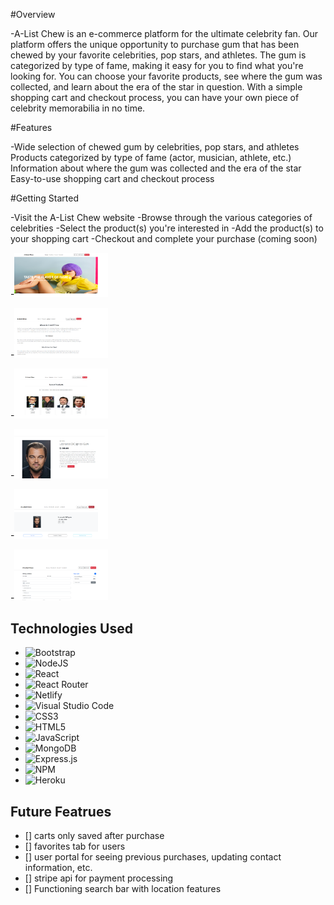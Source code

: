 #Overview

-A-List Chew is an e-commerce platform for the ultimate celebrity fan. Our platform offers the unique opportunity to purchase gum that has been chewed by your favorite celebrities, pop stars, and athletes. The gum is categorized by type of fame, making it easy for you to find what you're looking for. You can choose your favorite products, see where the gum was collected, and learn about the era of the star in question. With a simple shopping cart and checkout process, you can have your own piece of celebrity memorabilia in no time.

#Features

-Wide selection of chewed gum by celebrities, pop stars, and athletes
Products categorized by type of fame (actor, musician, athlete, etc.)
Information about where the gum was collected and the era of the star
Easy-to-use shopping cart and checkout process


#Getting Started

-Visit the A-List Chew website
-Browse through the various categories of celebrities
-Select the product(s) you're interested in
-Add the product(s) to your shopping cart
-Checkout and complete your purchase (coming soon)

-<img src="https://raw.githubusercontent.com/timiscarrington/Ecomm-Frontend/main/gumstorehome.png" style="display: inline-block; margin: 0 auto; max-width: 150px"/>

-<img src="https://raw.githubusercontent.com/timiscarrington/Ecomm-Frontend/main/gumstore2.png" style="display: inline-block; margin: 0 auto; max-width: 150px"/>

-<img src="https://raw.githubusercontent.com/timiscarrington/Ecomm-Frontend/main/gumstore1.png" style="display: inline-block; margin: 0 auto; max-width: 150px"/>

-<img src="https://raw.githubusercontent.com/timiscarrington/Ecomm-Frontend/main/gumstor4.png" style="display: inline-block; margin: 0 auto; max-width: 150px"/>

-<img src="https://raw.githubusercontent.com/timiscarrington/Ecomm-Frontend/main/gumstor5.png" style="display: inline-block; margin: 0 auto; max-width: 150px"/>

-<img src="https://raw.githubusercontent.com/timiscarrington/Ecomm-Frontend/main/gumstor6.png" style="display: inline-block; margin: 0 auto; max-width: 150px"/>





## Technologies Used

- ![Bootstrap](https://img.shields.io/badge/bootstrap-%23563D7C.svg?style=for-the-badge&logo=bootstrap&logoColor=white)
- ![NodeJS](https://img.shields.io/badge/node.js-6DA55F?style=for-the-badge&logo=node.js&logoColor=white)
- ![React](https://img.shields.io/badge/react-%2320232a.svg?style=for-the-badge&logo=react&logoColor=%2361DAFB)
- ![React Router](https://img.shields.io/badge/React_Router-CA4245?style=for-the-badge&logo=react-router&logoColor=white)
- ![Netlify](https://img.shields.io/badge/netlify-%23000000.svg?style=for-the-badge&logo=netlify&logoColor=#00C7B7)
- ![Visual Studio Code](https://img.shields.io/badge/Visual%20Studio%20Code-0078d7.svg?style=for-the-badge&logo=visual-studio-code&logoColor=white)
- ![CSS3](https://img.shields.io/badge/css3-%231572B6.svg?style=for-the-badge&logo=css3&logoColor=white)
- ![HTML5](https://img.shields.io/badge/html5-%23E34F26.svg?style=for-the-badge&logo=html5&logoColor=white)
- ![JavaScript](https://img.shields.io/badge/javascript-%23323330.svg?style=for-the-badge&logo=javascript&logoColor=%23F7DF1E)
- ![MongoDB](https://img.shields.io/badge/MongoDB-%234ea94b.svg?style=for-the-badge&logo=mongodb&logoColor=white)
- ![Express.js](https://img.shields.io/badge/express.js-%23404d59.svg?style=for-the-badge&logo=express&logoColor=%2361DAFB)
- ![NPM](https://img.shields.io/badge/NPM-%23000000.svg?style=for-the-badge&logo=npm&logoColor=white)
- ![Heroku](https://img.shields.io/badge/heroku-%23430098.svg?style=for-the-badge&logo=heroku&logoColor=white)

## Future Featrues

- [] carts only saved after purchase
- [] favorites tab for users
- [] user portal for seeing previous purchases, updating contact information, etc.
- [] stripe api for payment processing
- [] Functioning search bar with location features
